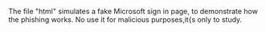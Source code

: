 The file "html" simulates a fake Microsoft sign in page, to demonstrate how the phishing works. No use it for malicious purposes,it{s only to study.
